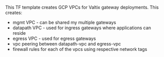 This TF template creates GCP VPCs for Valtix gateway deployments.  This creates:
- mgmt VPC - can be shared my multiple gateways
- datapath VPC - used for ingress gateways where applications can reside
- egress VPC - used for egress gateways
- vpc peering between datapath-vpc and egress-vpc
- firewall rules for each of the vpcs using respective network tags
